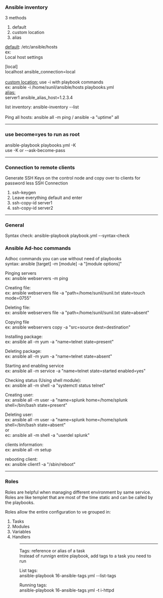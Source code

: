 <h3>Ansible inventory</h3>
3 methods   
<ol>
<li>default</li>
<li>custom location</li>
<li>alias</li>
</ol>

<u>default</u>: /etc/ansible/hosts <br> 
ex: <br> 
Local host settings <br> 

[local] <br> 
localhost ansible_connection=local <br>  
<u>custom location:</u> use -i with playbook commands   <br> 
ex: ansible -i /home/sunil/ansible/hosts playbooks.yml  <br> 
<u>alias:</u>  
server1 ansible_alias_host=1.2.3.4  <br> 

list inventory: ansible-inventory --list <br>    
Ping all hosts: ansible all -m ping / ansible -a "uptime" all<br> 
<hr>
<h3>use become=yes to run as root</h3>
ansible-playbook playbooks.yml -K <br> 
use -K or --ask-become-pass<br> 
<hr>
<h3>Connection to remote clients</h3>
Generate SSH Keys on the control node and copy over to clients for password less SSH Connection
<ol>
<li>ssh-keygen</li>
<li>Leave everything default and enter</li>
<li>ssh-copy-id server1</li>
<li>ssh-copy-id server2</li>
</ol>
<hr>
<h3>General</h3>
Syntax check: ansible-playbook playbook.yml --syntax-check

<h3>Ansible Ad-hoc commands</h3>
Adhoc commands you can use without need of playbooks <br> 
syntax: ansible [target] -m [module] -a "[module options]" <br>  


Pinging servers<br>
ex: ansible webservers -m ping <br>

Creating file: <br>
ex: ansible webservers file -a "path=/home/sunil/sunil.txt state=touch mode=0755"<br>

Deleting file: <br>
ex: ansible webservers file -a "path=/home/sunil/sunil.txt state=absent"<br>

Copying file <br>
ex: ansible webservers copy -a "src=source dest=destination"<br>

Installing package: <br>
ex: ansible all -m yum -a "name=telnet state=present"<br>

Deleting package: <br>
ex: ansible all -m yum -a "name=telnet state=absent"<br>

Starting and enabling service<br>
ex: ansible all -m service -a "name=telnet state=started enabled=yes"<br>

Checking status (Using shell module): <br>
ex: ansible all -m shell -a "systemctl status telnet"<br>

Creating user: <br>
ex: ansible all -m user -a "name=splunk home=/home/splunk shell=/bin/bash state=present"<br>

Deleting user: <br>
ex: ansible all -m user -a "name=splunk home=/home/splunk shell=/bin/bash state=absent" <br>
or<br>
ec: ansible all -m shell -a "userdel splunk" <br>

clients information: <br>
ex: ansible all -m setup <br>

rebooting client: <br>
ex: ansible client1 -a "/sbin/reboot"<br>

<hr>
<h3>Roles</h3>
Roles are helpful when managing different environment by same service.<br>
Roles are like templet that are most of the time static and can be called by the playbooks. <br>

Roles allow the entire configuration to ve grouped in: 
<ol>
<li>Tasks</li>
<li>Modules</li>
<li>Variables</li>
<li>Handlers</li>
<ol>

<hr>
Tags: reference or alias of a task <br>
Instead of runnign entire playbook, add tags to a task you need to run <br>

List tags:<br>
ansible-playbook 16-ansible-tags.yml  --list-tags <br>

Running tags:<br>
ansible-playbook 16-ansible-tags.yml -t i-httpd <br>
